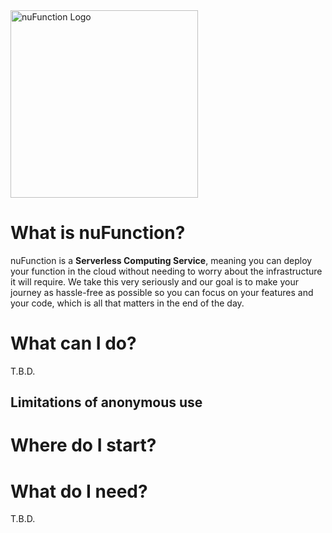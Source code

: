 <img src="https://www.nufunction.com/img/logo.png" alt="nuFunction Logo" width="300" />

# What is nuFunction?

nuFunction is a **Serverless Computing Service**, meaning you can deploy your function in the cloud without needing to worry about the infrastructure it will require. We take this very seriously and our goal is to make your journey as hassle-free as possible so you can focus on your features and your code, which is all that matters in the end of the day. 

# What can I do?

T.B.D.

## Limitations of anonymous use


# Where do I start?


# What do I need?

T.B.D.
